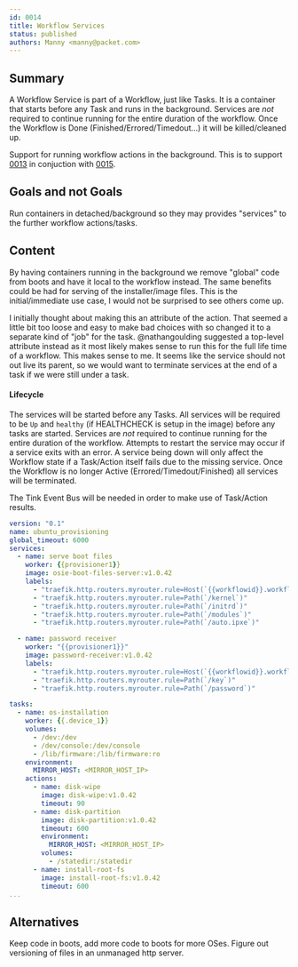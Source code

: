 ```yaml
---
id: 0014
title: Workflow Services
status: published
authors: Manny <manny@packet.com>
---
```


## Summary

A Workflow Service is part of a Workflow, just like Tasks.
It is a container that starts before any Task and runs in the background.
Services are *not* required to continue running for the entire duration of the workflow.
Once the Workflow is Done (Finished/Errored/Timedout...) it will be killed/cleaned up.

Support for running workflow actions in the background.
This is to support [0013] in conjuction with [0015].

## Goals and not Goals

Run containers in detached/background so they may provides "services" to the further workflow actions/tasks.

## Content

By having containers running in the background we remove "global" code from boots and have it local to the workflow instead.
The same benefits could be had for serving of the installer/image files.
This is the initial/immediate use case, I would not be surprised to see others come up.

I initially thought about making this an attribute of the action.
That seemed a little bit too loose and easy to make bad choices with so changed it to a separate kind of "job" for the task.
@nathangoulding suggested a top-level attribute instead as it most likely makes sense to run this for the full life time of a workflow.
This makes sense to me.
It seems like the service should not out live its parent, so we would want to terminate services at the end of a task if we were still under a task.

#### Lifecycle

The services will be started before any Tasks.
All services will be required to be `Up` and `healthy` (if HEALTHCHECK is setup in the image) before any tasks are started.
Services are *not* required to continue running for the entire duration of the workflow.
Attempts to restart the service may occur if a service exits with an error.
A service being down will only affect the Workflow state if a Task/Action itself fails due to the missing service.
Once the Workflow is no longer Active (Errored/Timedout/Finished) all services will be terminated.

The Tink Event Bus will be needed in order to make use of Task/Action results.

```yaml
version: "0.1"
name: ubuntu_provisioning
global_timeout: 6000
services:
  - name: serve boot files
    worker: {{provisioner1}}
    image: osie-boot-files-server:v1.0.42
    labels:
      - "traefik.http.routers.myrouter.rule=Host(`{{workflowid}}.workflows.tinkerbell.local`)"
      - "traefik.http.routers.myrouter.rule=Path(`/kernel`)"
      - "traefik.http.routers.myrouter.rule=Path(`/initrd`)"
      - "traefik.http.routers.myrouter.rule=Path(`/modules`)"
      - "traefik.http.routers.myrouter.rule=Path(`/auto.ipxe`)"

  - name: password receiver
    worker: "{{provisioner1}}"
    image: password-receiver:v1.0.42
    labels:
      - "traefik.http.routers.myrouter.rule=Host(`{{workflowid}}.workflows.tinkerbell.local`)"
      - "traefik.http.routers.myrouter.rule=Path(`/key`)"
      - "traefik.http.routers.myrouter.rule=Path(`/password`)"

tasks:
  - name: os-installation
    worker: {{.device_1}}
    volumes:
      - /dev:/dev
      - /dev/console:/dev/console
      - /lib/firmware:/lib/firmware:ro
    environment:
      MIRROR_HOST: <MIRROR_HOST_IP>
    actions:
      - name: disk-wipe
        image: disk-wipe:v1.0.42
        timeout: 90
      - name: disk-partition
        image: disk-partition:v1.0.42
        timeout: 600
        environment:
          MIRROR_HOST: <MIRROR_HOST_IP>
        volumes:
          - /statedir:/statedir
      - name: install-root-fs
        image: install-root-fs:v1.0.42
        timeout: 600
...
```

## Alternatives

Keep code in boots, add more code to boots for more OSes.
Figure out versioning of files in an unmanaged http server.

[0013]: https://github.com/tinkerbell/proposals/pull/18
[0015]: https://github.com/tinkerbell/proposals/pull/20
